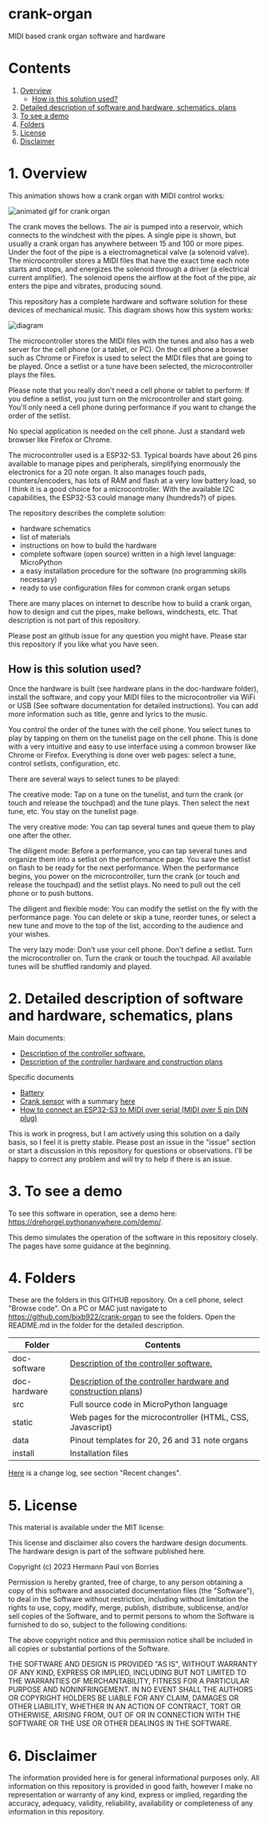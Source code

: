 # crank-organ

MIDI based crank organ software and hardware

# Contents
1.  [Overview](#1-overview)
     * [How is this solution used?](#how-is-this-solution-used)
2.  [Detailed description of software and hardware, schematics, plans](#2-detailed-description-of-software-and-hardware-schematics-plans)
3.  [To see a demo](#3-to-see-a-demo)
4.  [Folders](#4-folders)
5.  [License](#5-license)
6.  [Disclaimer](#6-disclaimer)
# 1. Overview


This animation shows how a crank organ with MIDI control works:

![animated gif for crank organ](animacion_organillo.gif)

The crank moves the bellows. The air is pumped into a reservoir, which connects to the windchest with the pipes. A single pipe is shown, but usually a crank organ has anywhere between 15 and 100 or more pipes. Under the foot of the pipe is a electromagnetical valve (a solenoid valve). The microcontroller stores a MIDI files that have the exact time each note starts and stops, and energizes the solenoid through a driver (a electrical current amplifier). The solenoid opens the airflow at the foot of the pipe, air enters the pipe and vibrates, producing sound. 

This repository has a complete hardware and software solution for these devices of mechanical music. This diagram shows how this system works:

![diagram](diagram.png)

The microcontroller stores the MIDI files with the tunes and also has a web server for the cell phone (or a tablet, or PC). On the cell phone a browser such as Chrome or Firefox is used to select the MIDI files that are going to be played. Once a setlist or a tune have been selected, the microcontroller plays the files.

Please note that you really don't need a cell phone or tablet to perform: If you define a setlist, you just turn on the microcontroller and start going. You'll only need a cell phone during performance if you want to change the order of the setlist.

No special application is needed on the cell phone. Just a standard web browser like Firefox or Chrome.

The microcontroller used is a ESP32-S3. Typical boards have about 26 pins available to manage pipes and peripherals, simplifying enormously the electronics for a 20 note organ. It also manages touch pads, counters/encoders, has lots of RAM and flash at a very low battery load, so I think it is a good choice for a microcontroller.  With the available I2C capabilities, the ESP32-S3 could manage many (hundreds?) of pipes.

The repository describes the complete solution:
* hardware schematics
* list of materials
* instructions on how to build the hardware
* complete software (open source) written in a high level language: MicroPython
* a easy installation procedure for the software (no programming skills necessary)
* ready to use configuration files for common crank organ setups

There are many places on internet to describe how to build a crank organ, how to design and cut the pipes, make bellows, windchests, etc.  That description is not part of this repository.

Please post an github issue for any question you might have. Please star this repository if you like what you have seen.

## How is this solution used?

Once the hardware is built (see hardware plans in the doc-hardware folder), install the software, and copy your MIDI files to the microcontroller via WiFi or USB (See software documentation for detailed instructions). You can add more information such as title, genre and lyrics to the music.

You control the order of the tunes with the cell phone. You select tunes to play by tapping on them on the tunelist page on the cell phone. This is done with a very intuitive and easy to use interface using a common browser like Chrome or Firefox. Everything is done over web pages: select a tune, control setlists, configuration, etc.

There are several ways to select tunes to be played:

The creative mode: Tap on a tune on the tunelist, and turn the crank (or touch and release the touchpad) and the tune plays. Then select the next tune, etc. You stay on the tunelist page.

The very creative mode: You can tap several tunes and queue them to play one after the other.

The diligent mode: Before a performance, you can tap several tunes and organize them into a setlist on the performance page. You save the setlist on flash to be ready for the next performance. When the performance begins, you power on the microcontroller, turn the crank (or touch and release the touchpad) and the setlist plays. No need to pull out the cell phone or to push buttons.

The diligent and flexible mode: You can modify the setlist on the fly with the performance page. You can delete or skip a tune, reorder tunes, or select a new tune and move to the top of the list, according to the audience and your wishes.

The very lazy mode: Don't use your cell phone. Don't define a setlist. Turn the microcontroller on. Turn the crank or touch the touchpad. All available tunes will be shuffled randomly and played. 

# 2. Detailed description of software and hardware, schematics, plans
Main documents:

* [Description of the controller software.](doc-software/README.md)
* [Description of the controller hardware and construction plans](doc-hardware/README.md)

Specific documents
* [Battery](doc-hardware/batery.md)
* [Crank sensor](doc-hardware/crank-sensor.md) with a summary [here](doc-hardware/README.md#9-crank-rotation-sensor)
* [How to connect an ESP32-S3 to MIDI over serial (MIDI over 5 pin DIN plug) ](https://github.com/bixb922/umidiparser/blob/master/midi_over_serial/midi_over_serial.md)


This is work in progress, but I am actively using this solution on a daily basis, so I feel it is pretty stable. Please post an issue in the "issue" section or start a discussion in this repository for questions or observations.  I'll be happy to correct any problem and will try to help if there is an issue.

# 3. To see a demo
To see this software in operation, see a demo here: https://drehorgel.pythonanywhere.com/demo/.

This demo simulates the operation of the software in this repository closely. The pages have some guidance at the beginning.


# 4. Folders

These are the folders in this GITHUB repository. On a cell phone, select "Browse code". On a PC or MAC just navigate to https://github.com/bixb922/crank-organ to see the folders. Open the README.md in the folder for the detailed description.


| Folder     | Contents                             |
|------------|--------------------------------------|
|doc-software|[Description of the controller software.](doc-software/README.md) |
|doc-hardware|[Description of the controller hardware and construction plans](doc-hardware/README.md))|
|src| Full source code in MicroPython language |
|static| Web pages for the microcontroller (HTML, CSS, Javascript)   |
|data| Pinout templates for 20, 26 and 31 note organs |
|install|Installation files                      |

[Here](doc-software/README.md) is a change log, see section "Recent changes".

# 5. License

This material is available under the MIT license:

This license and disclaimer also covers the hardware design documents. The hardware design is part of the software published here.

Copyright (c) 2023 Hermann Paul von Borries

Permission is hereby granted, free of charge, to any person obtaining a copy
of this software and associated documentation files (the "Software"), to deal
in the Software without restriction, including without limitation the rights
to use, copy, modify, merge, publish, distribute, sublicense, and/or sell
copies of the Software, and to permit persons to whom the Software is
furnished to do so, subject to the following conditions:

The above copyright notice and this permission notice shall be included in all
copies or substantial portions of the Software.

THE SOFTWARE AND DESIGN IS PROVIDED "AS IS", WITHOUT WARRANTY OF ANY KIND, EXPRESS OR
IMPLIED, INCLUDING BUT NOT LIMITED TO THE WARRANTIES OF MERCHANTABILITY,
FITNESS FOR A PARTICULAR PURPOSE AND NONINFRINGEMENT. IN NO EVENT SHALL THE
AUTHORS OR COPYRIGHT HOLDERS BE LIABLE FOR ANY CLAIM, DAMAGES OR OTHER
LIABILITY, WHETHER IN AN ACTION OF CONTRACT, TORT OR OTHERWISE, ARISING FROM,
OUT OF OR IN CONNECTION WITH THE SOFTWARE OR THE USE OR OTHER DEALINGS IN THE
SOFTWARE.

# 6. Disclaimer

The information provided here is for general informational purposes only. All information on this repository is provided in good faith, however I make no representation or warranty of any kind, express or implied, regarding the accuracy, adequacy, validity, reliability, availability or completeness of any information in this repository. 



